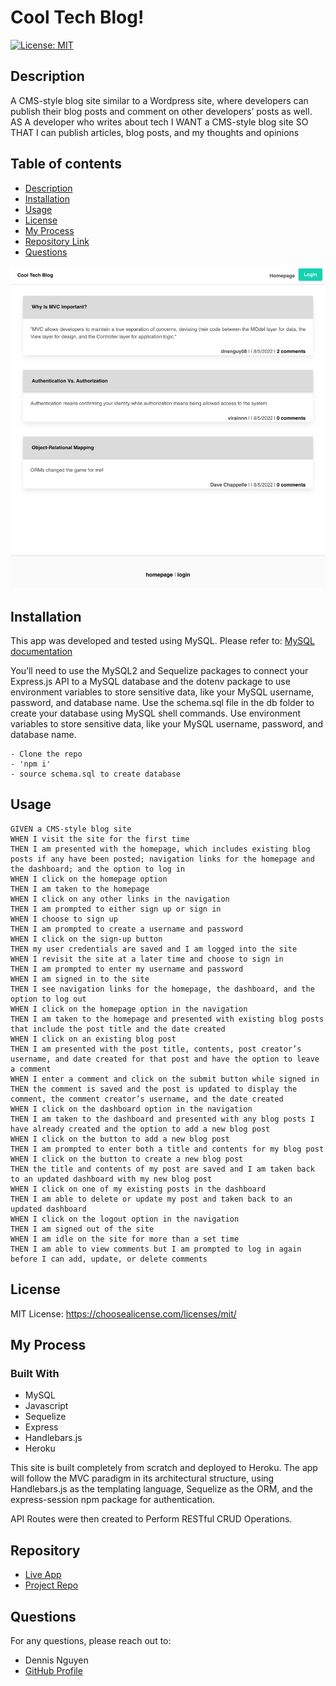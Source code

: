 # Cool Tech Blog!
  
  [![License: MIT](https://img.shields.io/badge/License-MIT-yellow.svg)](https://opensource.org/licenses/MIT)
  ## Description 
  A CMS-style blog site similar to a Wordpress site, where developers can publish their blog posts and comment on other developers’ posts as well. 
    AS A developer who writes about tech
    I WANT a CMS-style blog site
    SO THAT I can publish articles, blog posts, and my thoughts and opinions
  
  ## Table of contents
  - [Description](#description)
  - [Installation](#installation)
  - [Usage](#usage)
  - [License](#license)
  - [My Process](#my-process)
  - [Repository Link](#repository)
  - [Questions](#questions)
  
  ![tech_blog](./assets/tech_blog.png)
  
  ## Installation
  This app was developed and tested using MySQL. Please refer to: [MySQL documentation](https://dev.mysql.com/doc/mysql-installation-excerpt/5.7/en/)
  
  You’ll need to use the MySQL2 and Sequelize packages to connect your Express.js API to a MySQL database and the dotenv package to use environment variables to store sensitive data, like your MySQL username, password, and database name.
  Use the schema.sql file in the db folder to create your database using MySQL shell commands. Use environment variables to store sensitive data, like your MySQL username, password, and database name.

    
    - Clone the repo
    - 'npm i'
    - source schema.sql to create database
        
  ## Usage
    GIVEN a CMS-style blog site
    WHEN I visit the site for the first time
    THEN I am presented with the homepage, which includes existing blog posts if any have been posted; navigation links for the homepage and the dashboard; and the option to log in
    WHEN I click on the homepage option
    THEN I am taken to the homepage
    WHEN I click on any other links in the navigation
    THEN I am prompted to either sign up or sign in
    WHEN I choose to sign up
    THEN I am prompted to create a username and password
    WHEN I click on the sign-up button
    THEN my user credentials are saved and I am logged into the site
    WHEN I revisit the site at a later time and choose to sign in
    THEN I am prompted to enter my username and password
    WHEN I am signed in to the site
    THEN I see navigation links for the homepage, the dashboard, and the option to log out
    WHEN I click on the homepage option in the navigation
    THEN I am taken to the homepage and presented with existing blog posts that include the post title and the date created
    WHEN I click on an existing blog post
    THEN I am presented with the post title, contents, post creator’s username, and date created for that post and have the option to leave a comment
    WHEN I enter a comment and click on the submit button while signed in
    THEN the comment is saved and the post is updated to display the comment, the comment creator’s username, and the date created
    WHEN I click on the dashboard option in the navigation
    THEN I am taken to the dashboard and presented with any blog posts I have already created and the option to add a new blog post
    WHEN I click on the button to add a new blog post
    THEN I am prompted to enter both a title and contents for my blog post
    WHEN I click on the button to create a new blog post
    THEN the title and contents of my post are saved and I am taken back to an updated dashboard with my new blog post
    WHEN I click on one of my existing posts in the dashboard
    THEN I am able to delete or update my post and taken back to an updated dashboard
    WHEN I click on the logout option in the navigation
    THEN I am signed out of the site
    WHEN I am idle on the site for more than a set time
    THEN I am able to view comments but I am prompted to log in again before I can add, update, or delete comments
      
  ## License
  MIT License: https://choosealicense.com/licenses/mit/
  ## My Process
  ### Built With
  - MySQL
  - Javascript
  - Sequelize
  - Express
  - Handlebars.js
  - Heroku


This site is built completely from scratch and deployed to Heroku. The app will follow the MVC paradigm in its architectural structure, using Handlebars.js as the templating language, Sequelize as the ORM, and the express-session npm package for authentication.

API Routes were then created to Perform RESTful CRUD Operations.
  
  ## Repository
  - [Live App](https://the-cool-tech-blog.herokuapp.com/)
  - [Project Repo](https://github.com/dnsnguy08/e_commerce_back_end)
  ## Questions
  For any questions, please reach out to:
  - Dennis Nguyen
  - [GitHub Profile](https://github.com/dnsnguy08)
